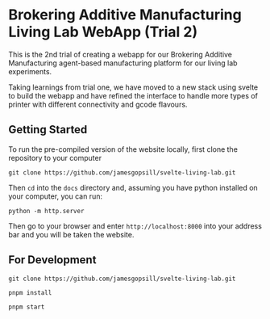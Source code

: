 # Brokering Additive Manufacturing Living Lab WebApp (Trial 2)

This is the 2nd trial of creating a webapp for our Brokering Additive Manufacturing agent-based manufacturing platform for our living lab experiments.

Taking learnings from trial one, we have moved to a new stack using svelte to build the webapp and have refined the interface to handle more types of printer with different connectivity and gcode flavours.

## Getting Started

To run the pre-compiled version of the website locally, first clone the repository to your computer

```
git clone https://github.com/jamesgopsill/svelte-living-lab.git
```

Then `cd` into the `docs` directory and, assuming you have python installed on your computer, you can run:

```
python -m http.server
```

Then go to your browser and enter `http://localhost:8000` into your address bar and you will be taken the website.

## For Development

```
git clone https://github.com/jamesgopsill/svelte-living-lab.git
```

```
pnpm install
```

```
pnpm start
```
